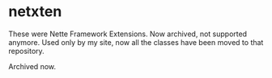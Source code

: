 netxten
=======

These were Nette Framework Extensions. Now archived, not supported anymore. Used only by my site, now all the classes have been moved to that repository.

Archived now.
